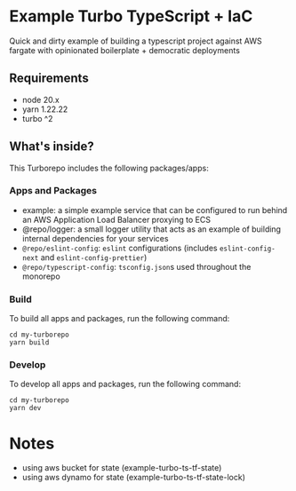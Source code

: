 # Example Turbo TypeScript + IaC

Quick and dirty example of building a typescript project
against AWS fargate with opinionated boilerplate + democratic deployments

## Requirements

- node 20.x
- yarn 1.22.22
- turbo ^2

## What's inside?

This Turborepo includes the following packages/apps:

### Apps and Packages

- example: a simple example service that can be configured to run behind an AWS Application Load Balancer proxying to ECS
- @repo/logger: a small logger utility that acts as an example of building internal dependencies for your services
- `@repo/eslint-config`: `eslint` configurations (includes `eslint-config-next` and `eslint-config-prettier`)
- `@repo/typescript-config`: `tsconfig.json`s used throughout the monorepo

### Build

To build all apps and packages, run the following command:

```
cd my-turborepo
yarn build
```

### Develop

To develop all apps and packages, run the following command:

```
cd my-turborepo
yarn dev
```

# Notes

- using aws bucket for state (example-turbo-ts-tf-state)
- using aws dynamo for state (example-turbo-ts-tf-state-lock)
